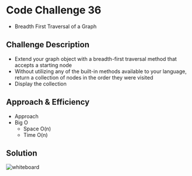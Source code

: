 # Code Challenge 36
<!-- Short summary or background information -->
- Breadth First Traversal of a Graph

## Challenge Description
<!-- Description of the challenge -->
- Extend your graph object with a breadth-first traversal method that accepts a starting node
- Without utilizing any of the built-in methods available to your language, return a collection of nodes in the order they were visited
- Display the collection

## Approach & Efficiency
<!-- What approach did you take? Why? What is the Big O space/time for this approach? -->
- Approach
- Big O
  - Space O(n)
  - Time O(n)

## Solution
<!-- Embedded whiteboard image -->
![whiteboard](../../assets/breadth-first.jpg "breadth-first whiteboard")
